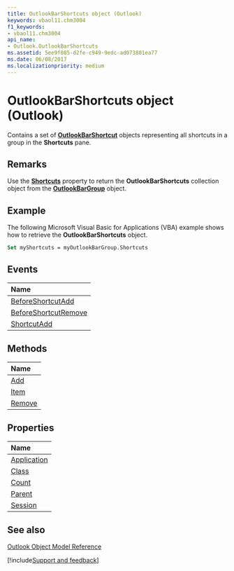 ```yaml
---
title: OutlookBarShortcuts object (Outlook)
keywords: vbaol11.chm3004
f1_keywords:
- vbaol11.chm3004
api_name:
- Outlook.OutlookBarShortcuts
ms.assetid: 5ee9f085-d2fe-c949-9edc-ad073801ea77
ms.date: 06/08/2017
ms.localizationpriority: medium
---
```



# OutlookBarShortcuts object (Outlook)

Contains a set of **[OutlookBarShortcut](Outlook.OutlookBarShortcut.md)** objects representing all shortcuts in a group in the **Shortcuts** pane.


## Remarks

Use the **[Shortcuts](Outlook.OutlookBarGroup.Shortcuts.md)** property to return the **OutlookBarShortcuts** collection object from the **[OutlookBarGroup](Outlook.OutlookBarGroup.md)** object.


## Example

The following Microsoft Visual Basic for Applications (VBA) example shows how to retrieve the **OutlookBarShortcuts** object.


```vb
Set myShortcuts = myOutlookBarGroup.Shortcuts
```


## Events



|Name|
|:-----|
|[BeforeShortcutAdd](Outlook.OutlookBarShortcuts.BeforeShortcutAdd.md)|
|[BeforeShortcutRemove](Outlook.OutlookBarShortcuts.BeforeShortcutRemove.md)|
|[ShortcutAdd](Outlook.OutlookBarShortcuts.ShortcutAdd.md)|

## Methods



|Name|
|:-----|
|[Add](Outlook.OutlookBarShortcuts.Add.md)|
|[Item](Outlook.OutlookBarShortcuts.Item.md)|
|[Remove](Outlook.OutlookBarShortcuts.Remove.md)|

## Properties



|Name|
|:-----|
|[Application](Outlook.OutlookBarShortcuts.Application.md)|
|[Class](Outlook.OutlookBarShortcuts.Class.md)|
|[Count](Outlook.OutlookBarShortcuts.Count.md)|
|[Parent](Outlook.OutlookBarShortcuts.Parent.md)|
|[Session](Outlook.OutlookBarShortcuts.Session.md)|

## See also


[Outlook Object Model Reference](overview/Outlook/object-model.md)

[!include[Support and feedback](~/includes/feedback-boilerplate.md)]